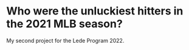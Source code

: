 # Who were the unluckiest hitters in the 2021 MLB season?
My second project for the Lede Program 2022.
 
